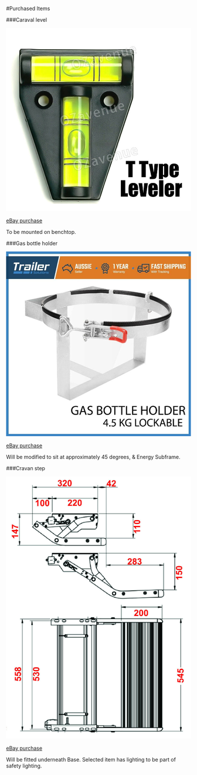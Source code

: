 #Purchased Items

###Caraval level

![caravan-level](images/caravan-level.jpeg)

[eBay purchase](https://www.ebay.com.au/itm/125243519326)

To be mounted on benchtop.

###Gas bottle holder

![gas-bottle-holder](images/gas-bottle-holder.jpeg)

[eBay purchase](https://www.ebay.com.au/itm/254621457008)

Will be modified to sit at approximately 45 degrees, & Energy Subframe.

###Cravan step

![caravan-step](images/caravan-step.jpeg)

[eBay purchase](https://www.ebay.com.au/itm/293101007284)

Will be fitted underneath Base. Selected item has lighting to be part of safety lighting.
